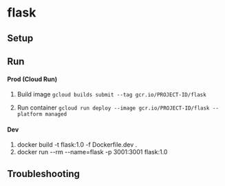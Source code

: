 # flask

## Setup

## Run
#### Prod (Cloud Run)
1. Build image
`gcloud builds submit --tag gcr.io/PROJECT-ID/flask`

2. Run container
`gcloud run deploy --image gcr.io/PROJECT-ID/flask --platform managed`

#### Dev
1. docker build -t flask:1.0 -f Dockerfile.dev .
2. docker run --rm --name=flask -p 3001:3001 flask:1.0

## Troubleshooting
